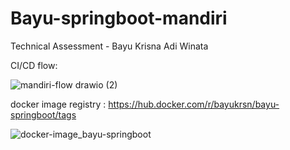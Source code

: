 # Bayu-springboot-mandiri

Technical Assessment - Bayu Krisna Adi Winata

CI/CD flow:

![mandiri-flow drawio (2)](https://user-images.githubusercontent.com/96294690/170949553-b0adae3b-6a33-45c9-bf5b-5d5432fbe251.png)

docker image registry : https://hub.docker.com/r/bayukrsn/bayu-springboot/tags

![docker-image_bayu-springboot](https://user-images.githubusercontent.com/96294690/170938946-db281164-980f-444a-a0b5-5f8e35e9fe8c.png)
